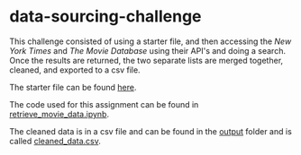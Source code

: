 # data-sourcing-challenge

This challenge consisted of using a starter file, and then accessing the *New York Times* and *The Movie Database* using their API's and doing a search.  Once the results are returned, the two separate lists are merged together, cleaned, and exported to a csv file.


The starter file can be found [here](https://github.com/mikeyms1/data-sourcing-challenge/blob/main/retrieve_movie_data_starter_file.ipynb).

The code used for this assignment can be found in [retrieve_movie_data.ipynb](https://github.com/mikeyms1/data-sourcing-challenge/blob/main/retrieve_movie_data.ipynb).

The cleaned data is in a csv file and can be found in the [output](https://github.com/mikeyms1/data-sourcing-challenge/tree/main/output) folder and is called [cleaned_data.csv](https://github.com/mikeyms1/data-sourcing-challenge/blob/main/output/cleaned_data.csv).
